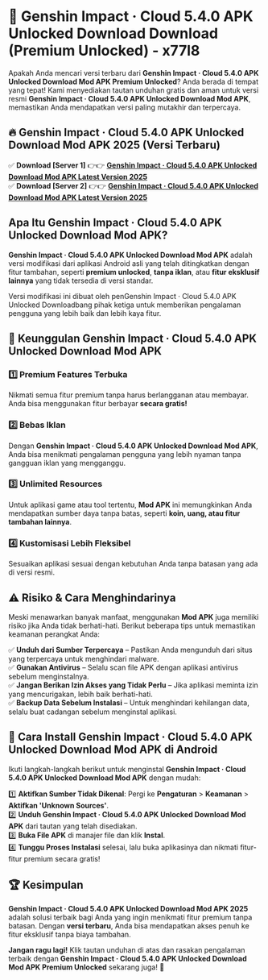 # 🎯 Genshin Impact · Cloud 5.4.0 APK Unlocked Download  Download (Premium Unlocked) -  x77l8

Apakah Anda mencari versi terbaru dari **Genshin Impact · Cloud 5.4.0 APK Unlocked Download Mod APK Premium Unlocked**? Anda berada di tempat yang tepat! Kami menyediakan tautan unduhan gratis dan aman untuk versi resmi **Genshin Impact · Cloud 5.4.0 APK Unlocked Download Mod APK**, memastikan Anda mendapatkan versi paling mutakhir dan terpercaya.

## 🔥 Genshin Impact · Cloud 5.4.0 APK Unlocked Download Mod APK 2025 (Versi Terbaru)

✅ **Download [Server 1]** 👉👉 [**Genshin Impact · Cloud 5.4.0 APK Unlocked Download Mod APK Latest Version 2025**](https://momento.my/?title=Genshin_Impact_·_Cloud_5.4.0_APK_Unlocked_Download)  
✅ **Download [Server 2]** 👉👉 [**Genshin Impact · Cloud 5.4.0 APK Unlocked Download Mod APK Latest Version 2025**](https://momento.my/?title=Genshin_Impact_·_Cloud_5.4.0_APK_Unlocked_Download)  

## Apa Itu Genshin Impact · Cloud 5.4.0 APK Unlocked Download Mod APK?

**Genshin Impact · Cloud 5.4.0 APK Unlocked Download Mod APK** adalah versi modifikasi dari aplikasi Android asli yang telah ditingkatkan dengan fitur tambahan, seperti **premium unlocked**, **tanpa iklan**, atau **fitur eksklusif lainnya** yang tidak tersedia di versi standar.

Versi modifikasi ini dibuat oleh penGenshin Impact · Cloud 5.4.0 APK Unlocked Downloadbang pihak ketiga untuk memberikan pengalaman pengguna yang lebih baik dan lebih kaya fitur.

## 🎯 Keunggulan Genshin Impact · Cloud 5.4.0 APK Unlocked Download Mod APK

### 1️⃣ Premium Features Terbuka
Nikmati semua fitur premium tanpa harus berlangganan atau membayar. Anda bisa menggunakan fitur berbayar **secara gratis!**

### 2️⃣ Bebas Iklan
Dengan **Genshin Impact · Cloud 5.4.0 APK Unlocked Download Mod APK**, Anda bisa menikmati pengalaman pengguna yang lebih nyaman tanpa gangguan iklan yang mengganggu.

### 3️⃣ Unlimited Resources
Untuk aplikasi game atau tool tertentu, **Mod APK** ini memungkinkan Anda mendapatkan sumber daya tanpa batas, seperti **koin, uang, atau fitur tambahan lainnya**.

### 4️⃣ Kustomisasi Lebih Fleksibel
Sesuaikan aplikasi sesuai dengan kebutuhan Anda tanpa batasan yang ada di versi resmi.

## ⚠️ Risiko & Cara Menghindarinya

Meski menawarkan banyak manfaat, menggunakan **Mod APK** juga memiliki risiko jika Anda tidak berhati-hati. Berikut beberapa tips untuk memastikan keamanan perangkat Anda:

✅ **Unduh dari Sumber Terpercaya** – Pastikan Anda mengunduh dari situs yang terpercaya untuk menghindari malware.  
✅ **Gunakan Antivirus** – Selalu scan file APK dengan aplikasi antivirus sebelum menginstalnya.  
✅ **Jangan Berikan Izin Akses yang Tidak Perlu** – Jika aplikasi meminta izin yang mencurigakan, lebih baik berhati-hati.  
✅ **Backup Data Sebelum Instalasi** – Untuk menghindari kehilangan data, selalu buat cadangan sebelum menginstal aplikasi.

## 📌 Cara Install Genshin Impact · Cloud 5.4.0 APK Unlocked Download Mod APK di Android

Ikuti langkah-langkah berikut untuk menginstal **Genshin Impact · Cloud 5.4.0 APK Unlocked Download Mod APK** dengan mudah:

1️⃣ **Aktifkan Sumber Tidak Dikenal**: Pergi ke **Pengaturan** > **Keamanan** > **Aktifkan 'Unknown Sources'**.  
2️⃣ **Unduh Genshin Impact · Cloud 5.4.0 APK Unlocked Download Mod APK** dari tautan yang telah disediakan.  
3️⃣ **Buka File APK** di manajer file dan klik **Instal**.  
4️⃣ **Tunggu Proses Instalasi** selesai, lalu buka aplikasinya dan nikmati fitur-fitur premium secara gratis!

## 🏆 Kesimpulan

**Genshin Impact · Cloud 5.4.0 APK Unlocked Download Mod APK 2025** adalah solusi terbaik bagi Anda yang ingin menikmati fitur premium tanpa batasan. Dengan **versi terbaru**, Anda bisa mendapatkan akses penuh ke fitur eksklusif tanpa biaya tambahan.

**Jangan ragu lagi!** Klik tautan unduhan di atas dan rasakan pengalaman terbaik dengan **Genshin Impact · Cloud 5.4.0 APK Unlocked Download Mod APK Premium Unlocked** sekarang juga! 🚀
